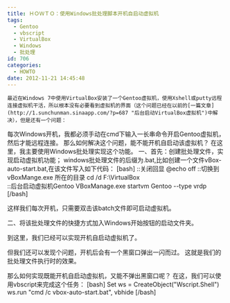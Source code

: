 ```yaml
---
title: ＨＯＷＴＯ：使用Windows批处理脚本开机自启动虚拟机
tags:
  - Gentoo
  - vbscript
  - VirtualBox
  - Windows
  - 批处理
id: 706
categories:
  - HOWTO
date: 2012-11-21 14:45:48
---
```


    最近在Windows 7中使用VirtualBox安装了一个Gentoo虚拟机，使用Xshell或putty远程连接虚拟机干活，所以根本没有必要看到虚拟机的界面（这个问题已经在以前的[一篇文章](http://1.sunchunman.sinaapp.com/?p=687 "后台启动VirtualBox虚拟机")中解决），但是还有一个问题：
每次Windows开机，我都必须手动在cmd下输入一长串命令开启Gentoo虚拟机，然后才能远程连接。
那么如何解决这个问题，能不能开机自启动该虚拟机？
在这里，我主要使用Windows批处理实现这个功能。
一、首先：创建批处理文件，实现启动虚拟机功能；
windows批处理文件的后缀为.bat,比如创建一个文件vBox-auto-start.bat,在该文件写入如下代码：
[bash]
::关闭回显
@echo off 
::切换到vBoxMange.exe 所在的目录
cd /d F:\VirtualBox\
::后台启动虚拟机Gentoo
VBoxManage.exe startvm Gentoo  --type vrdp
[/bash]

这样我们每次开机，只需要双击该batch文件即可启动虚拟机。

二、将该批处理文件的快捷方式加入Windows开始按钮的启动文件夹。

到这里，我们已经可以实现开机自启动虚拟机了。

但我们还可以发现个问题，开机后会有一个黑窗口弹出一闪而过。
这就是我们的批处理文件执行时的效果。

那么如何实现既能开机自启动虚拟机，又能不弹出黑窗口呢？
在这，我们可以使用vbscript来完成这个任务：
[bash]
Set ws = CreateObject(&quot;Wscript.Shell&quot;)
ws.run &quot;cmd /c vbox-auto-start.bat&quot;, vbhide
[/bash] 